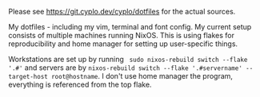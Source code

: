 Please see https://git.cyplo.dev/cyplo/dotfiles for the actual sources.

My dotfiles - including my vim, terminal and font config.
My current setup consists of multiple machines running NixOS.
This is using flakes for reproducibility and home manager for setting up user-specific things.

Workstations are set up by running ` sudo nixos-rebuild switch --flake '.#'` and servers are by `nixos-rebuild switch --flake '.#servername' --target-host root@hostname`.
I don't use home manager the program, everything is referenced from the top flake.
